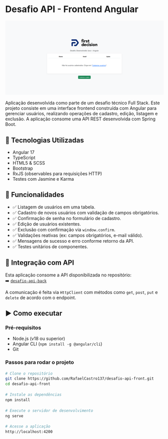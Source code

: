 # Desafio API - Frontend Angular
<img src="src/assets/demo.png" alt="Demonstração do Sistema" width="1200">  

Aplicação desenvolvida como parte de um desafio técnico Full Stack. Este projeto consiste em uma interface frontend construída com Angular para gerenciar usuários, realizando operações de cadastro, edição, listagem e exclusão. A aplicação consome uma API REST desenvolvida com Spring Boot.

## 🔧 Tecnologias Utilizadas

- Angular 17
- TypeScript
- HTML5 & SCSS
- Bootstrap
- RxJS (observables para requisições HTTP)
- Testes com Jasmine e Karma

## 🎯 Funcionalidades

- ✅ Listagem de usuários em uma tabela.
- ✅ Cadastro de novos usuários com validação de campos obrigatórios.
- ✅ Confirmação de senha no formulário de cadastro.
- ✅ Edição de usuários existentes.
- ✅ Exclusão com confirmação via `window.confirm`.
- ✅ Validações reativas (ex: campos obrigatórios, e-mail válido).
- ✅ Mensagens de sucesso e erro conforme retorno da API.
- ✅ Testes unitários de componentes.

## 🔄 Integração com API

Esta aplicação consome a API disponibilizada no repositório:  
➡️ [`desafio-api-back`](https://github.com/RafaelCastro137/back-angular-spring)

A comunicação é feita via `HttpClient` com métodos como `get`, `post`, `put` e `delete` de acordo com o endpoint.

## ▶️ Como executar

### Pré-requisitos

- Node.js (v18 ou superior)
- Angular CLI (`npm install -g @angular/cli`)
- Git

### Passos para rodar o projeto

```bash
# Clone o repositório
git clone https://github.com/RafaelCastro137/desafio-api-front.git
cd desafio-api-front

# Instale as dependências
npm install

# Execute o servidor de desenvolvimento
ng serve

# Acesse a aplicação
http://localhost:4200
